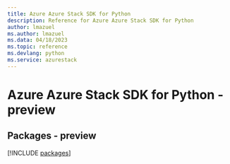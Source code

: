 ```yaml
---
title: Azure Azure Stack SDK for Python
description: Reference for Azure Azure Stack SDK for Python
author: lmazuel
ms.author: lmazuel
ms.data: 04/18/2023
ms.topic: reference
ms.devlang: python
ms.service: azurestack
---
```

# Azure Azure Stack SDK for Python - preview
## Packages - preview
[!INCLUDE [packages](azure-stack-index.md)]